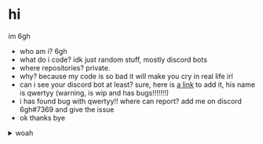 # hi
im 6gh

- who am i? 6gh
- what do i code? idk just random stuff, mostly discord bots
- where repositories? private.
- why? because my code is so bad it will make you cry in real life irl
- can i see your discord bot at least? sure, here is [a link](https://discord.com/api/oauth2/authorize?client_id=561298512151707699&permissions=536870780919&scope=bot%20applications.commands) to add it, his name is qwertyy (warning, is wip and has bugs!!!!!!!)
- i has found bug with qwertyy!! where can report? add me on discord 6gh#7369 and give the issue
- ok thanks bye

<!--
thanks to https://gist.github.com/citrusui/07978f14b11adada364ff901e27c7f61 for showing me how to dropdown lol 
-->

<details>
<summary>woah</summary>
<br>
woah
</details>

<!--
**6gh/6gh** is a ✨ _special_ ✨ repository because its `README.md` (this file) appears on your GitHub profile.

Here are some ideas to get you started:

- 🔭 I’m currently working on ...
- 🌱 I’m currently learning ...
- 👯 I’m looking to collaborate on ...
- 🤔 I’m looking for help with ...
- 💬 Ask me about ...
- 📫 How to reach me: ...
- 😄 Pronouns: ...
- ⚡ Fun fact: ...

^^^^^ GitHub moment
-->
